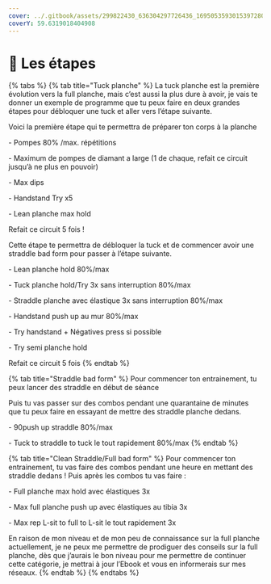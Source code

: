 ```yaml
---
cover: ../.gitbook/assets/299822430_636304297726436_1695053593015397280_n.jpg
coverY: 59.6319018404908
---
```


# 💫 Les étapes

{% tabs %}
{% tab title="Tuck planche" %}
La tuck planche est la première évolution vers la full planche, mais c’est aussi la plus dure à avoir, je vais te donner un exemple de programme que tu peux faire en deux grandes étapes pour débloquer une tuck et aller vers l’étape suivante.

Voici la première étape qui te permettra de préparer ton corps à la planche

\-          Pompes 80% /max. répétitions

\-          Maximum de pompes de diamant a large (1 de chaque, refait ce circuit jusqu’à ne plus en pouvoir)

\-          Max dips

\-          Handstand Try x5

\-          Lean planche max hold

Refait ce circuit 5 fois !

Cette étape te permettra de débloquer la tuck et de commencer avoir une straddle bad form pour passer à l’étape suivante.

\-          Lean planche hold 80%/max

\-          Tuck planche hold/Try 3x sans interruption 80%/max

\-          Straddle planche avec élastique 3x sans interruption 80%/max

\-          Handstand push up au mur 80%/max

\-          Try handstand + Négatives press si possible

\-          Try semi planche hold

Refait ce circuit 5 fois
{% endtab %}

{% tab title="Straddle bad form" %}
Pour commencer ton entrainement, tu peux lancer des straddle en début de séance

Puis tu vas passer sur des combos pendant une quarantaine de minutes que tu peux faire en essayant de mettre des straddle planche dedans.

\-          90push up straddle 80%/max

\-          Tuck to straddle to tuck le tout rapidement 80%/max
{% endtab %}

{% tab title="Clean Straddle/Full bad form" %}
Pour commencer ton entrainement, tu vas faire des combos pendant une heure en mettant des straddle dedans ! Puis après les combos tu vas faire :

\-          Full planche max hold avec élastiques 3x

\-          Max full planche push up avec élastiques au tibia 3x

\-          Max rep L-sit to full to L-sit le tout rapidement 3x

En raison de mon niveau et de mon peu de connaissance sur la full planche actuellement, je ne peux me permettre de prodiguer des conseils sur la full planche, dès que j’aurais le bon niveau pour me permettre de continuer cette catégorie, je mettrai à jour l’Ebook et vous en informerais sur mes réseaux.
{% endtab %}
{% endtabs %}
